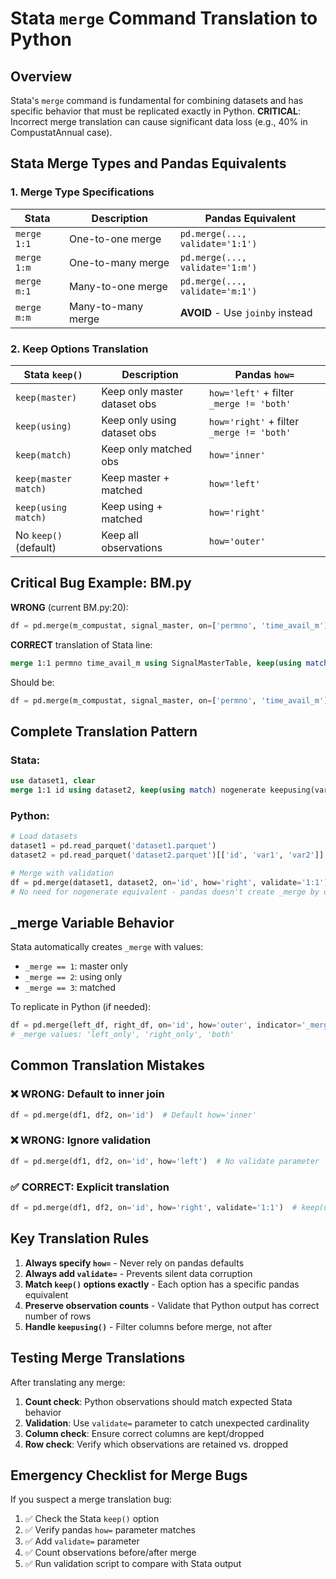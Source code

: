# Stata `merge` Command Translation to Python

## Overview

Stata's `merge` command is fundamental for combining datasets and has specific behavior that must be replicated exactly in Python. **CRITICAL**: Incorrect merge translation can cause significant data loss (e.g., 40% in CompustatAnnual case).

## Stata Merge Types and Pandas Equivalents

### 1. Merge Type Specifications

| Stata | Description | Pandas Equivalent |
|-------|-------------|-------------------|
| `merge 1:1` | One-to-one merge | `pd.merge(..., validate='1:1')` |
| `merge 1:m` | One-to-many merge | `pd.merge(..., validate='1:m')` |
| `merge m:1` | Many-to-one merge | `pd.merge(..., validate='m:1')` |
| `merge m:m` | Many-to-many merge | **AVOID** - Use `joinby` instead |

### 2. Keep Options Translation

| Stata `keep()` | Description | Pandas `how=` |
|----------------|-------------|---------------|
| `keep(master)` | Keep only master dataset obs | `how='left'` + filter `_merge != 'both'` |
| `keep(using)` | Keep only using dataset obs | `how='right'` + filter `_merge != 'both'` |
| `keep(match)` | Keep only matched obs | `how='inner'` |
| `keep(master match)` | Keep master + matched | `how='left'` |
| `keep(using match)` | Keep using + matched | `how='right'` |
| No `keep()` (default) | Keep all observations | `how='outer'` |

## Critical Bug Example: BM.py

**WRONG** (current BM.py:20):
```python
df = pd.merge(m_compustat, signal_master, on=['permno', 'time_avail_m'], how='inner')
```

**CORRECT** translation of Stata line:
```stata
merge 1:1 permno time_avail_m using SignalMasterTable, keep(using match)
```

Should be:
```python
df = pd.merge(m_compustat, signal_master, on=['permno', 'time_avail_m'], how='right', validate='1:1')
```

## Complete Translation Pattern

### Stata:
```stata
use dataset1, clear
merge 1:1 id using dataset2, keep(using match) nogenerate keepusing(var1 var2)
```

### Python:
```python
# Load datasets
dataset1 = pd.read_parquet('dataset1.parquet')
dataset2 = pd.read_parquet('dataset2.parquet')[['id', 'var1', 'var2']]  # keepusing equivalent

# Merge with validation
df = pd.merge(dataset1, dataset2, on='id', how='right', validate='1:1')
# No need for nogenerate equivalent - pandas doesn't create _merge by default
```

## _merge Variable Behavior

Stata automatically creates `_merge` with values:
- `_merge == 1`: master only
- `_merge == 2`: using only  
- `_merge == 3`: matched

To replicate in Python (if needed):
```python
df = pd.merge(left_df, right_df, on='id', how='outer', indicator='_merge')
# _merge values: 'left_only', 'right_only', 'both'
```

## Common Translation Mistakes

### ❌ WRONG: Default to inner join
```python
df = pd.merge(df1, df2, on='id')  # Default how='inner'
```

### ❌ WRONG: Ignore validation
```python
df = pd.merge(df1, df2, on='id', how='left')  # No validate parameter
```

### ✅ CORRECT: Explicit translation
```python
df = pd.merge(df1, df2, on='id', how='right', validate='1:1')  # keep(using match) + 1:1 validation
```

## Key Translation Rules

1. **Always specify `how=`** - Never rely on pandas defaults
2. **Always add `validate=`** - Prevents silent data corruption
3. **Match `keep()` options exactly** - Each option has a specific pandas equivalent
4. **Preserve observation counts** - Validate that Python output has correct number of rows
5. **Handle `keepusing()`** - Filter columns before merge, not after

## Testing Merge Translations

After translating any merge:
1. **Count check**: Python observations should match expected Stata behavior
2. **Validation**: Use `validate=` parameter to catch unexpected cardinality
3. **Column check**: Ensure correct columns are kept/dropped
4. **Row check**: Verify which observations are retained vs. dropped

## Emergency Checklist for Merge Bugs

If you suspect a merge translation bug:
1. ✅ Check the Stata `keep()` option
2. ✅ Verify pandas `how=` parameter matches
3. ✅ Add `validate=` parameter
4. ✅ Count observations before/after merge
5. ✅ Run validation script to compare with Stata output